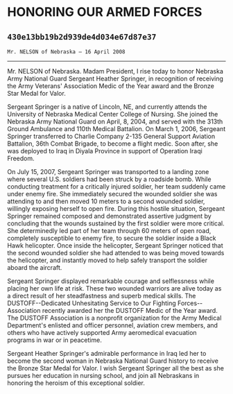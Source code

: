 # HONORING OUR ARMED FORCES
## `430e13bb19b2d939de4d034e67d87e37`
`Mr. NELSON of Nebraska — 16 April 2008`

---


Mr. NELSON of Nebraska. Madam President, I rise today to honor 
Nebraska Army National Guard Sergeant Heather Springer, in recognition 
of receiving the Army Veterans' Association Medic of the Year award and 
the Bronze Star Medal for Valor.

Sergeant Springer is a native of Lincoln, NE, and currently attends 
the University of Nebraska Medical Center College of Nursing. She 
joined the Nebraska Army National Guard on April, 8, 2004, and served 
with the 313th Ground Ambulance and 110th Medical Battalion. On March 
1, 2006, Sergeant Springer transferred to Charlie Company 2-135 General 
Support Aviation Battalion, 36th Combat Brigade, to become a flight 
medic. Soon after, she was deployed to Iraq in Diyala Province in 
support of Operation Iraqi Freedom.

On July 15, 2007, Sergeant Springer was transported to a landing zone 
where several U.S. soldiers had been struck by a roadside bomb. While 
conducting treatment for a critically injured soldier, her team 
suddenly came under enemy fire. She immediately secured the wounded 
soldier she was attending to and then moved 10 meters to a second 
wounded soldier, willingly exposing herself to open fire. During this 
hostile situation, Sergeant Springer remained composed and demonstrated 
assertive judgment by concluding that the wounds sustained by the first 
soldier were more critical. She determinedly led part of her team 
through 60 meters of open road, completely susceptible to enemy fire, 
to secure the soldier inside a Black Hawk helicopter. Once inside the 
helicopter, Sergeant Springer noticed that the second wounded soldier 
she had attended to was being moved towards the helicopter, and 
instantly moved to help safely transport the soldier aboard the 
aircraft.

Sergeant Springer displayed remarkable courage and selflessness while 
placing her own life at risk. These two wounded warriors are alive 
today as a direct result of her steadfastness and superb medical 
skills. The DUSTOFF--Dedicated Unhesitating Service to Our Fighting 
Forces--Association recently awarded her the DUSTOFF Medic of the Year 
award. The DUSTOFF Association is a nonprofit organization for the Army 
Medical Department's enlisted and officer personnel, aviation crew 
members, and others who have actively supported Army aeromedical 
evacuation programs in war or in peacetime.

Sergeant Heather Springer's admirable performance in Iraq led her to 
become the second woman in Nebraska National Guard history to receive 
the Bronze Star Medal for Valor. I wish Sergeant Springer all the best 
as she pursues her education in nursing school, and join all Nebraskans 
in honoring the heroism of this exceptional soldier.
